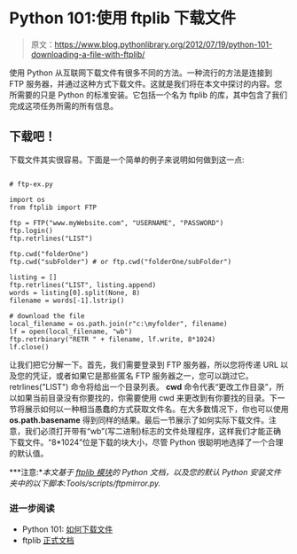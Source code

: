 # Python 101:使用 ftplib 下载文件

> 原文：<https://www.blog.pythonlibrary.org/2012/07/19/python-101-downloading-a-file-with-ftplib/>

使用 Python 从互联网下载文件有很多不同的方法。一种流行的方法是连接到 FTP 服务器，并通过这种方式下载文件。这就是我们将在本文中探讨的内容。您所需要的只是 Python 的标准安装。它包括一个名为 ftplib 的库，其中包含了我们完成这项任务所需的所有信息。

## 下载吧！

下载文件其实很容易。下面是一个简单的例子来说明如何做到这一点:

```

# ftp-ex.py

import os
from ftplib import FTP

ftp = FTP("www.myWebsite.com", "USERNAME", "PASSWORD")
ftp.login()
ftp.retrlines("LIST")

ftp.cwd("folderOne")
ftp.cwd("subFolder") # or ftp.cwd("folderOne/subFolder")

listing = []
ftp.retrlines("LIST", listing.append)
words = listing[0].split(None, 8)
filename = words[-1].lstrip()

# download the file
local_filename = os.path.join(r"c:\myfolder", filename)
lf = open(local_filename, "wb")
ftp.retrbinary("RETR " + filename, lf.write, 8*1024)
lf.close()

```

让我们把它分解一下。首先，我们需要登录到 FTP 服务器，所以您将传递 URL 以及您的凭证，或者如果它是那些匿名 FTP 服务器之一，您可以跳过它。retrlines("LIST") 命令将给出一个目录列表。 **cwd** 命令代表“更改工作目录”，所以如果当前目录没有你要找的，你需要使用 cwd 来更改到有你要找的目录。下一节将展示如何以一种相当愚蠢的方式获取文件名。在大多数情况下，你也可以使用 **os.path.basename** 得到同样的结果。最后一节展示了如何实际下载文件。注意，我们必须打开带有“wb”(写二进制)标志的文件处理程序，这样我们才能正确下载文件。“8*1024”位是下载的块大小，尽管 Python 很聪明地选择了一个合理的默认值。

 ***注意:**本文基于 [ftplib 模块](http://docs.python.org/library/ftplib.html)的 Python 文档，以及您的默认 Python 安装文件夹中的以下脚本:Tools/scripts/ftpmirror.py.*

### 进一步阅读

*   Python 101: [如何下载文件](https://www.blog.pythonlibrary.org/2012/06/07/python-101-how-to-download-a-file/)
*   ftplib [正式文档](http://docs.python.org/library/ftplib.html)